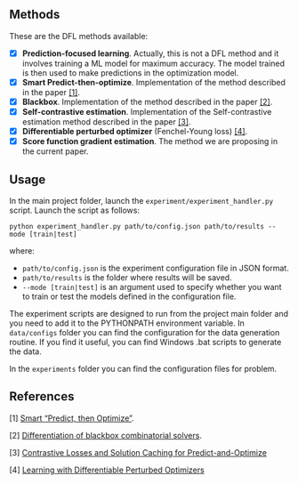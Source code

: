 ## Methods

These are the DFL methods available:

- [x] **Prediction-focused learning**. Actually, this is not a DFL method and it involves training a ML model for maximum 
accuracy. The model trained is then used to make predictions in the optimization model.
- [x] **Smart Predict-then-optimize**. Implementation of the method described in the paper [[1]](#1).
- [x] **Blackbox**. Implementation of the method described in the paper [[2]](#2).
- [x] **Self-contrastive estimation**. Implementation of the Self-contrastive estimation method described in the paper 
[[3]](#3).
- [x] **Differentiable perturbed optimizer** (Fenchel-Young loss) [[4]](#4).
- [x] **Score function gradient estimation**. The method we are proposing in the current paper.

## Usage

In the main project folder, launch the `experiment/experiment_handler.py` script. Launch the script as follows:

`python experiment_handler.py path/to/config.json path/to/results --mode [train|test]` 

where:

* `path/to/config.json` is the experiment configuration file in JSON format.
* `path/to/results` is the folder where results will be saved.
* `--mode [train|test]` is an argument used to specify whether you want to train or test the models defined in the 
configuration file.

The experiment scripts are designed to run from the project main folder and you need to add it to the PYTHONPATH 
environment variable.
In `data/configs` folder you can find the configuration for the data generation routine. If you find it useful, you can 
find Windows .bat scripts to generate the data. 

In the `experiments` folder you can find the configuration files for problem.

## References

<a id="1">[1]</a> [Smart “Predict, then Optimize”](https://pubsonline.informs.org/doi/abs/10.1287/mnsc.2020.3922>).

<a id="2">[2]</a> [Differentiation of blackbox combinatorial solvers](https://openreview.net/pdf?id=BkevoJSYPB).

<a id="3">[3]</a> [Contrastive Losses and Solution Caching for Predict-and-Optimize](https://www.ijcai.org/proceedings/2021/0390.pdf)

<a id="4">[4]</a> [Learning with Differentiable Perturbed Optimizers](https://arxiv.org/abs/2002.08676)

